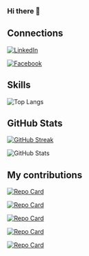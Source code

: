 ### Hi there 👋

## Connections

[![LinkedIn](https://img.shields.io/badge/LinkedIn-000?style=for-the-badge&logo=linkedin&logoColor=0E76A8)](https://www.linkedin.com/in/giovane-guimarães/)

[![Facebook](https://img.shields.io/badge/Facebook-000?style=for-the-badge&logo=facebook)](https://www.facebook.com/gigioguimaraes/)

## Skills

![Top Langs](https://github-readme-stats-git-masterrstaa-rickstaa.vercel.app/api/top-langs/?username=gigiocode&layout=compact&bg_color=000&border_color=30A3DC&title_color=E94D5F&text_color=FFF)

## GitHub Stats

[![GitHub Streak](https://streak-stats.demolab.com/?user=gigiocode&theme=bear&background=000&border=30A3DC&dates=FFF)](https://git.io/streak-stats)

![GitHub Stats](https://github-readme-stats.vercel.app/api?username=gigiocode&theme=transparent&bg_color=000&border_color=30A3DC&show_icons=true&icon_color=30A3DC&title_color=E94D5F&text_color=FFF)

## My contributions

[![Repo Card](https://github-readme-stats.vercel.app/api/pin/?username=gigiocode&repo=angular-ivy-qojqva&bg_color=000&border_color=30A3DC&show_icons=true&icon_color=30A3DC&title_color=E94D5F&text_color=FFF)](https://github.com/gigiocode/angular-ivy-qojqva)

[![Repo Card](https://github-readme-stats.vercel.app/api/pin/?username=gigiocode&repo=cv&bg_color=000&border_color=30A3DC&show_icons=true&icon_color=30A3DC&title_color=E94D5F&text_color=FFF)](https://github.com/gigiocode/cv)

[![Repo Card](https://github-readme-stats.vercel.app/api/pin/?username=gigiocode&repo=angular-buzzfeed&bg_color=000&border_color=30A3DC&show_icons=true&icon_color=30A3DC&title_color=E94D5F&text_color=FFF)](https://github.com/SEUUSERNAME/SEUREPOSITORIO)

[![Repo Card](https://github-readme-stats.vercel.app/api/pin/?username=gigiocode&repo=angular-pokedex&bg_color=000&border_color=30A3DC&show_icons=true&icon_color=30A3DC&title_color=E94D5F&text_color=FFF)](https://github.com/SEUUSERNAME/SEUREPOSITORIO)

[![Repo Card](https://github-readme-stats.vercel.app/api/pin/?username=gigiocode&repo=angular-blog&bg_color=000&border_color=30A3DC&show_icons=true&icon_color=30A3DC&title_color=E94D5F&text_color=FFF)](https://github.com/SEUUSERNAME/SEUREPOSITORIO)
